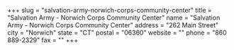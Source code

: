 +++
slug = "salvation-army-norwich-corps-community-center"
title = "Salvation Army - Norwich Corps Community Center"
name = "Salvation Army - Norwich Corps Community Center"
address = "262 Main Street"
city = "Norwich"
state = "CT"
postal = "06360"
website = ""
phone = "860 889-2329"
fax = ""
+++
